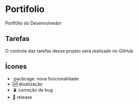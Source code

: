 # Portifolio

Portfólio do Desenvolvedor

## Tarefas

O controle das tarefas desse projeto será realizado no GitHub

##  Ícones

- :packcage: nova funcionalidade
- :up: atualização
- :beetle: correção de bug
- :checkered_flag: release
